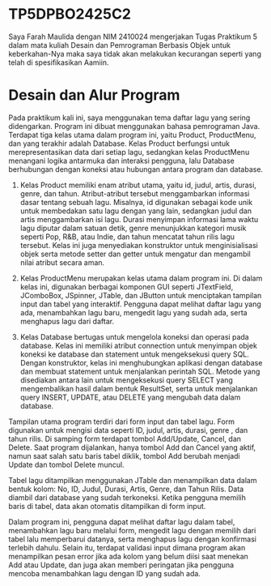 # TP5DPBO2425C2

Saya Farah Maulida dengan NIM 2410024 mengerjakan Tugas Praktikum 5 dalam mata kuliah Desain dan Pemrograman Berbasis Objek untuk keberkahan-Nya maka saya tidak akan melakukan kecurangan seperti yang telah di spesifikasikan Aamiin.

# Desain dan Alur Program

Pada praktikum kali ini, saya menggunakan tema daftar lagu yang sering didengarkan. Program ini dibuat menggunakan bahasa pemrograman Java. Terdapat tiga kelas utama dalam program ini, yaitu Product, ProductMenu, dan yang terakhir adalah Database. Kelas Product berfungsi untuk merepresentasikan data dari setiap lagu, sedangkan kelas ProductMenu menangani logika antarmuka dan interaksi pengguna, lalu Database berhubungan dengan koneksi atau hubungan antara program dan database.

1. Kelas Product memiliki enam atribut utama, yaitu id, judul, artis, durasi, genre, dan tahun. Atribut-atribut tersebut menggambarkan informasi dasar tentang sebuah lagu. Misalnya, id digunakan sebagai kode unik untuk membedakan satu lagu dengan yang lain, sedangkan judul dan artis menggambarkan isi lagu. Durasi menyimpan informasi lama waktu lagu diputar dalam satuan detik, genre menunjukkan kategori musik seperti Pop, R&B, atau Indie, dan tahun mencatat tahun rilis lagu tersebut. Kelas ini juga menyediakan konstruktor untuk menginisialisasi objek serta metode setter dan getter untuk mengatur dan mengambil nilai atribut secara aman.

2. Kelas ProductMenu merupakan kelas utama dalam program ini. Di dalam kelas ini, digunakan berbagai komponen GUI seperti JTextField, JComboBox, JSpinner, JTable, dan JButton untuk menciptakan tampilan input dan tabel yang interaktif. Pengguna dapat melihat daftar lagu yang ada, menambahkan lagu baru, mengedit lagu yang sudah ada, serta menghapus lagu dari daftar.
   
3. Kelas Database bertugas untuk mengelola koneksi dan operasi pada database. Kelas ini memiliki atribut connection untuk menyimpan objek koneksi ke database dan statement untuk mengeksekusi query SQL. Dengan konstruktor, kelas ini menghubungkan aplikasi dengan database dan membuat statement untuk menjalankan perintah SQL. Metode yang disediakan antara lain untuk mengeksekusi query SELECT yang mengembalikan hasil dalam bentuk ResultSet, serta untuk menjalankan query INSERT, UPDATE, atau DELETE yang mengubah data dalam database.

Tampilan utama program terdiri dari form input dan tabel lagu. Form digunakan untuk mengisi data seperti ID, judul, artis, durasi, genre , dan tahun rilis. Di samping form terdapat tombol Add/Update, Cancel, dan Delete. Saat program dijalankan, hanya tombol Add dan Cancel yang aktif, namun saat salah satu baris tabel diklik, tombol Add berubah menjadi Update dan tombol Delete muncul.

Tabel lagu ditampilkan menggunakan JTable dan menampilkan data dalam bentuk kolom: No, ID, Judul, Durasi, Artis, Genre, dan Tahun Rilis. Data diambil dari database yang sudah terkoneksi. Ketika pengguna memilih baris di tabel, data akan otomatis ditampilkan di form input.

Dalam program ini, pengguna dapat melihat daftar lagu dalam tabel, menambahkan lagu baru melalui form, mengedit lagu dengan memilih dari tabel lalu memperbarui datanya, serta menghapus lagu dengan konfirmasi terlebih dahulu. Selain itu, terdapat validasi input dimana program akan menampilkan pesan error jika ada kolom yang belum diisi saat menekan Add atau Update, dan juga akan memberi peringatan jika pengguna mencoba menambahkan lagu dengan ID yang sudah ada.
